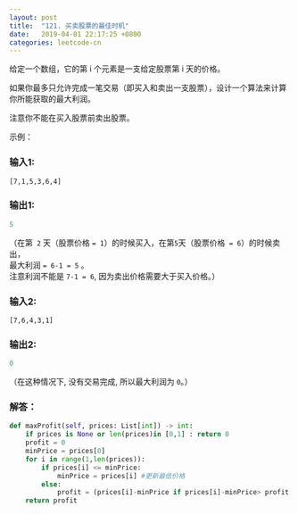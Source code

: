 ```yaml
---
layout: post
title:  "121. 买卖股票的最佳时机"
date:   2019-04-01 22:17:25 +0800
categories: leetcode-cn
---
```


给定一个数组，它的第 i 个元素是一支给定股票第 i 天的价格。

如果你最多只允许完成一笔交易（即买入和卖出一支股票），设计一个算法来计算你所能获取的最大利润。

注意你不能在买入股票前卖出股票。

示例：  

### 输入1:   
`[7,1,5,3,6,4]` 

### 输出1:  
```python
5
```
（在第` 2` 天（股票价格 `= 1`）的时候买入，在第` 5 `天（股票价格` = 6`）的时候卖出，  
最大利润 `= 6-1 = 5` 。  
注意利润不能是 `7-1 = 6`, 因为卖出价格需要大于买入价格。）

### 输入2:   
`[7,6,4,3,1]`

### 输出2:  
```python
0
```
（在这种情况下, 没有交易完成, 所以最大利润为 `0`。）

### 解答：  

```python
def maxProfit(self, prices: List[int]) -> int:
    if prices is None or len(prices)in [0,1] : return 0
    profit = 0
    minPrice = prices[0]
    for i in range(1,len(prices)):
        if prices[i] <= minPrice:
            minPrice = prices[i] #更新最低价格
        else:
            profit = (prices[i]-minPrice if prices[i]-minPrice> profit else profit) #更新最大利润
    return profit
```
